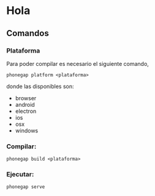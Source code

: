# Hola

## Comandos

### Plataforma
Para poder compilar es necesario el siguiente comando,

```phonegap platform <plataforma>```

donde las disponibles son:
- browser
- android
- electron
- ios
- osx
- windows

### Compilar:

```phonegap build <plataforma>```

### Ejecutar:

```phonegap serve```